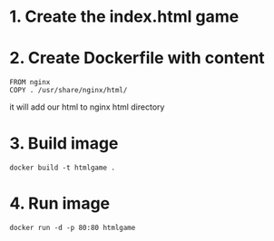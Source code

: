 # 1. Create the index.html game
# 2. Create Dockerfile with content
```
FROM nginx
COPY . /usr/share/nginx/html/
``` 
it will add our html to nginx html directory

# 3. Build image

`docker build -t htmlgame .`

# 4. Run image

`docker run -d -p 80:80 htmlgame`

